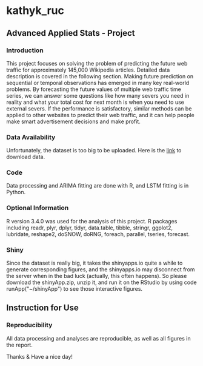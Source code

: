 # kathyk_ruc
## Advanced Applied Stats - Project
### Introduction
This project focuses on solving the problem of predicting the future web traffic for approximately 145,000 Wikipedia articles. Detailed data description is covered in the following section. Making future prediction on sequential or temporal observations has emerged in many key real-world problems. By forecasting the future values of multiple web traffic time series, we can answer some questions like how many severs you need in reality and what your total cost for next month is when you need to use external severs. If the performance is satisfactory, similar methods can be applied to other websites to predict their web traffic, and it can help people make smart advertisement decisions and make profit.

### Data Availability
Unfortunately, the dataset is too big to be uploaded. Here is the [link](https://www.kaggle.com/c/web-traffic-time-series-forecasting/data) to download data. 

### Code
Data processing and ARIMA fitting are done with R, and LSTM fitting is in Python.

### Optional Information
R version 3.4.0 was used for the analysis of this project. R packages including readr, plyr, dplyr, tidyr, data.table, tibble, stringr, ggplot2, lubridate, reshape2, doSNOW, doRNG, foreach, parallel, tseries, forecast.

### Shiny
Since the dataset is really big, it takes the shinyapps.io quite a while to generate corresponding figures, and the shinyapps.io may disconnect from the server when in the bad luck (actually, this often happens). So please download the shinyApp.zip, unzip it, and run it on the RStudio by using code runApp("~/shinyApp") to see those interactive figures. 

## Instruction for Use
### Reproducibility
All data processing and analyses are reproducible, as well as all figures in the report.

Thanks & Have a nice day!
